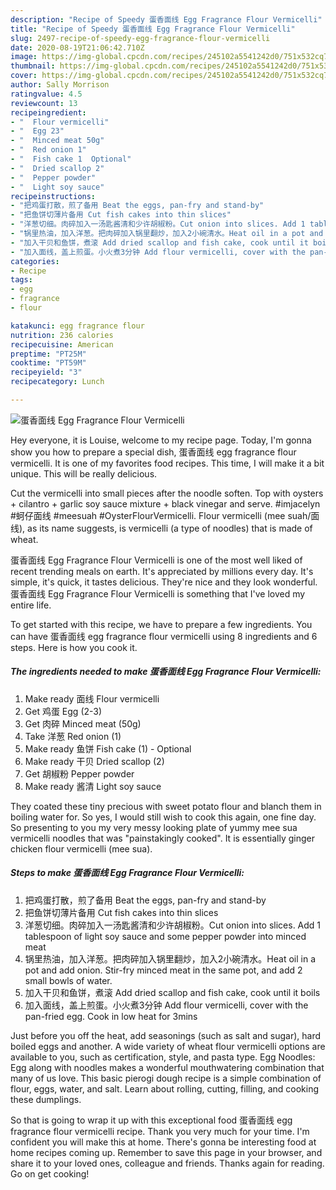 ```yaml
---
description: "Recipe of Speedy 蛋香面线 Egg Fragrance Flour Vermicelli"
title: "Recipe of Speedy 蛋香面线 Egg Fragrance Flour Vermicelli"
slug: 2497-recipe-of-speedy-egg-fragrance-flour-vermicelli
date: 2020-08-19T21:06:42.710Z
image: https://img-global.cpcdn.com/recipes/245102a5541242d0/751x532cq70/蛋香面线-egg-fragrance-flour-vermicelli-recipe-main-photo.jpg
thumbnail: https://img-global.cpcdn.com/recipes/245102a5541242d0/751x532cq70/蛋香面线-egg-fragrance-flour-vermicelli-recipe-main-photo.jpg
cover: https://img-global.cpcdn.com/recipes/245102a5541242d0/751x532cq70/蛋香面线-egg-fragrance-flour-vermicelli-recipe-main-photo.jpg
author: Sally Morrison
ratingvalue: 4.5
reviewcount: 13
recipeingredient:
- "  Flour vermicelli"
- "  Egg 23"
- "  Minced meat 50g"
- "  Red onion 1"
- "  Fish cake 1  Optional"
- "  Dried scallop 2"
- "  Pepper powder"
- "  Light soy sauce"
recipeinstructions:
- "把鸡蛋打散，煎了备用 Beat the eggs, pan-fry and stand-by"
- "把鱼饼切薄片备用 Cut fish cakes into thin slices"
- "洋葱切细。肉碎加入一汤匙酱清和少许胡椒粉。Cut onion into slices. Add 1 tablespoon of light soy sauce and some pepper powder into minced meat"
- "锅里热油，加入洋葱。把肉碎加入锅里翻炒，加入2小碗清水。Heat oil in a pot and add onion. Stir-fry minced meat in the same pot, and add 2 small bowls of water."
- "加入干贝和鱼饼，煮滚 Add dried scallop and fish cake, cook until it boils"
- "加入面线，盖上煎蛋。小火煮3分钟 Add flour vermicelli, cover with the pan-fried egg. Cook in low heat for 3mins"
categories:
- Recipe
tags:
- egg
- fragrance
- flour

katakunci: egg fragrance flour 
nutrition: 236 calories
recipecuisine: American
preptime: "PT25M"
cooktime: "PT59M"
recipeyield: "3"
recipecategory: Lunch

---
```



![蛋香面线 Egg Fragrance Flour Vermicelli](https://img-global.cpcdn.com/recipes/245102a5541242d0/751x532cq70/蛋香面线-egg-fragrance-flour-vermicelli-recipe-main-photo.jpg)

Hey everyone, it is Louise, welcome to my recipe page. Today, I'm gonna show you how to prepare a special dish, 蛋香面线 egg fragrance flour vermicelli. It is one of my favorites food recipes. This time, I will make it a bit unique. This will be really delicious.

Cut the vermicelli into small pieces after the noodle soften. Top with oysters + cilantro + garlic soy sauce mixture + black vinegar and serve. #imjacelyn #蚵仔面线 #meesuah #OysterFlourVermicelli. Flour vermicelli (mee suah/面线), as its name suggests, is vermicelli (a type of noodles) that is made of wheat.

蛋香面线 Egg Fragrance Flour Vermicelli is one of the most well liked of recent trending meals on earth. It's appreciated by millions every day. It's simple, it's quick, it tastes delicious. They're nice and they look wonderful. 蛋香面线 Egg Fragrance Flour Vermicelli is something that I've loved my entire life.


To get started with this recipe, we have to prepare a few ingredients. You can have 蛋香面线 egg fragrance flour vermicelli using 8 ingredients and 6 steps. Here is how you cook it.

<!--inarticleads1-->

##### The ingredients needed to make 蛋香面线 Egg Fragrance Flour Vermicelli:

1. Make ready  面线 Flour vermicelli
1. Get  鸡蛋 Egg (2-3)
1. Get  肉碎 Minced meat (50g)
1. Take  洋葱 Red onion (1)
1. Make ready  鱼饼 Fish cake (1) - Optional
1. Make ready  干贝 Dried scallop (2)
1. Get  胡椒粉 Pepper powder
1. Make ready  酱清 Light soy sauce


They coated these tiny precious with sweet potato flour and blanch them in boiling water for. So yes, I would still wish to cook this again, one fine day. So presenting to you my very messy looking plate of yummy mee sua vermicelli noodles that was &#34;painstakingly cooked&#34;. It is essentially ginger chicken flour vermicelli (mee sua). 

<!--inarticleads2-->

##### Steps to make 蛋香面线 Egg Fragrance Flour Vermicelli:

1. 把鸡蛋打散，煎了备用 Beat the eggs, pan-fry and stand-by
1. 把鱼饼切薄片备用 Cut fish cakes into thin slices
1. 洋葱切细。肉碎加入一汤匙酱清和少许胡椒粉。Cut onion into slices. Add 1 tablespoon of light soy sauce and some pepper powder into minced meat
1. 锅里热油，加入洋葱。把肉碎加入锅里翻炒，加入2小碗清水。Heat oil in a pot and add onion. Stir-fry minced meat in the same pot, and add 2 small bowls of water.
1. 加入干贝和鱼饼，煮滚 Add dried scallop and fish cake, cook until it boils
1. 加入面线，盖上煎蛋。小火煮3分钟 Add flour vermicelli, cover with the pan-fried egg. Cook in low heat for 3mins


Just before you off the heat, add seasonings (such as salt and sugar), hard boiled eggs and another. A wide variety of wheat flour vermicelli options are available to you, such as certification, style, and pasta type. Egg Noodles: Egg along with noodles makes a wonderful mouthwatering combination that many of us love. This basic pierogi dough recipe is a simple combination of flour, eggs, water, and salt. Learn about rolling, cutting, filling, and cooking these dumplings. 

So that is going to wrap it up with this exceptional food 蛋香面线 egg fragrance flour vermicelli recipe. Thank you very much for your time. I'm confident you will make this at home. There's gonna be interesting food at home recipes coming up. Remember to save this page in your browser, and share it to your loved ones, colleague and friends. Thanks again for reading. Go on get cooking!
